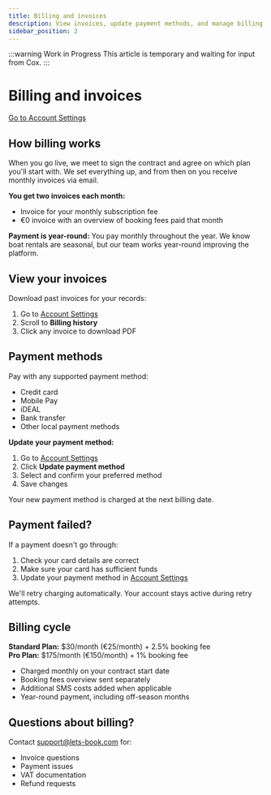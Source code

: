 ```yaml
---
title: Billing and invoices
description: View invoices, update payment methods, and manage billing details
sidebar_position: 2
---
```


:::warning Work in Progress
This article is temporary and waiting for input from Cox.
:::

# Billing and invoices

[Go to Account Settings](https://dashboard.letsbook.app/account/plan)

## How billing works

When you go live, we meet to sign the contract and agree on which plan you'll start with. We set everything up, and from then on you receive monthly invoices via email.

**You get two invoices each month:**

- Invoice for your monthly subscription fee
- €0 invoice with an overview of booking fees paid that month

**Payment is year-round:** You pay monthly throughout the year. We know boat rentals are seasonal, but our team works year-round improving the platform.

## View your invoices

Download past invoices for your records:

1. Go to [Account Settings](https://dashboard.letsbook.app/account/plan)
2. Scroll to **Billing history**
3. Click any invoice to download PDF

## Payment methods

Pay with any supported payment method:

- Credit card
- Mobile Pay
- iDEAL
- Bank transfer
- Other local payment methods

**Update your payment method:**

1. Go to [Account Settings](https://dashboard.letsbook.app/account/plan)
2. Click **Update payment method**
3. Select and confirm your preferred method
4. Save changes

Your new payment method is charged at the next billing date.

## Payment failed?

If a payment doesn't go through:

1. Check your card details are correct
2. Make sure your card has sufficient funds
3. Update your payment method in [Account Settings](https://dashboard.letsbook.app/account/plan)

We'll retry charging automatically. Your account stays active during retry attempts.

## Billing cycle

**Standard Plan:** $30/month (€25/month) + 2.5% booking fee  
**Pro Plan:** $175/month (€150/month) + 1% booking fee

- Charged monthly on your contract start date
- Booking fees overview sent separately
- Additional SMS costs added when applicable
- Year-round payment, including off-season months

## Questions about billing?

Contact [support@lets-book.com](mailto:support@lets-book.com) for:

- Invoice questions
- Payment issues
- VAT documentation
- Refund requests
